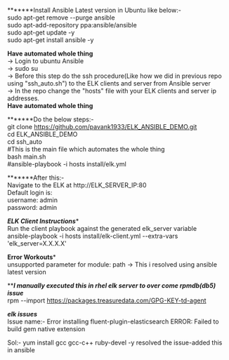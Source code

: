 
*******Install Ansible Latest version in Ubuntu like below:-    <br/>
sudo apt-get remove --purge ansible         <br/>
sudo apt-add-repository ppa:ansible/ansible  <br/>
sudo apt-get update -y                  <br/>
sudo apt-get install ansible -y    <br/>

******Have automated whole thing******   <br/>
-> Login to ubuntu Ansible   <br/>
-> sudo su    <br/>
-> Before this step do the ssh procedure(Like how we did in previous repo using "ssh_auto.sh") to the ELK clients and server from Ansible server <br/>
-> In the repo change the "hosts" file with your ELK clients and server ip addresses. <br/>
******Have automated whole thing******  <br/>

*******Do the below steps:- <br/>
git clone https://github.com/pavank1933/ELK_ANSIBLE_DEMO.git  <br/>
cd ELK_ANSIBLE_DEMO  <br/>
cd ssh_auto  <br/>
#This is the main file which automates the whole thing  <br/>
bash main.sh   <br/>
#ansible-playbook -i hosts install/elk.yml <br/>

*******After this:-  <br/>
Navigate to the ELK at http://ELK_SERVER_IP:80  <br/>
Default login is: <br/>
username: admin <br/>
password: admin <br/>



*****ELK Client Instructions****** <br/>
Run the client playbook against the generated elk_server variable <br/>
ansible-playbook -i hosts install/elk-client.yml --extra-vars 'elk_server=X.X.X.X' <br/>




******Error Workouts*******  <br/>
unsupported parameter for module: path    -> This i resolved using ansible latest version <br/>


*****I manually executed this in rhel elk server to over come rpmdb(db5) issue*** <br/> 
rpm --import https://packages.treasuredata.com/GPG-KEY-td-agent <br/>
 
 
*****elk issues***** <br/>
Issue name:- Error installing fluent-plugin-elasticsearch ERROR: Failed to build gem native extension <br/>

Sol:- yum install gcc gcc-c++ ruby-devel -y resolved the issue-added this in ansible  <br/>
